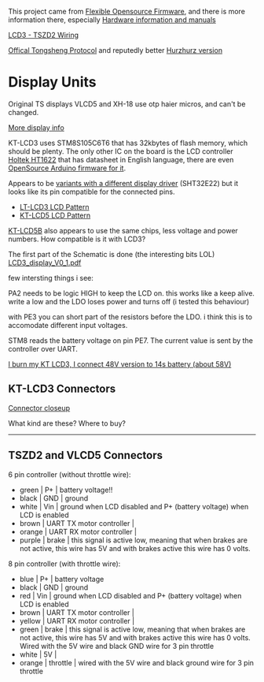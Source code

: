 This project came from [Flexible Opensource Firmware](https://opensourceebikefirmware.bitbucket.io/FLEXIBLE_OPENSOURCE_FIRMWARE.html), and there is more information there, especially [Hardware information and manuals](https://opensourceebikefirmware.bitbucket.io/development_tsdz2/)

[LCD3 - TSZD2 Wiring](https://github.com/OpenSource-EBike-firmware/TSDZ2_wiki/wiki/Wire-KT-LCD3-to-TSDZ2)

[Offical Tongsheng Protocol](https://endless-sphere.com/forums/download/file.php?id=239100) and reputedly better [Hurzhurz version](https://github.com/hurzhurz/tsdz2/blob/master/serial-communication.md#motor-control-flags)

# Display Units

Original TS displays VLCD5 and XH-18 use otp haier micros, and can't be changed. 

[More display info](https://opensourceebikefirmware.bitbucket.io/development/Motor_controllers--BMSBattery_S_series--LCD_control_panel.html)

KT-LCD3 uses STM8S105C6T6 that has 32kbytes of flash memory, which should be plenty.
The only other IC on the board is the LCD controller [Holtek HT1622](http://www.holtek.com/productdetail/-/vg/ht1622) that has datasheet in English language, there are even [OpenSource Arduino firmware for it](https://github.com/MartyMacGyver/LCD_HT1622_16SegLcd). 

Appears to be [variants with a different display driver](https://endless-sphere.com/forums/download/file.php?id=234155&mode=view) (SHT32E22) but it looks like its pin compatible for the connected pins.

- [LT-LCD3 LCD Pattern](https://encrypted-tbn0.gstatic.com/images?q=tbn:ANd9GcTTM-CTAZAUMd8RtW5SWPnMefDgj7QYZbeXzm2miu3nnYPnQ5ZL)
- [KT-LCD5 LCD Pattern](https://encrypted-tbn0.gstatic.com/images?q=tbn:ANd9GcThFBCCEStyp3k5i-E7BqNa28befkmFGdpKD2JHCAMJ5jXkLnptWw)

[KT-LCD5B](https://opensourceebikefirmware.bitbucket.io/development/images/13-2.png) also appears to use the same chips, less voltage and power numbers. How compatible is it with LCD3? 

The first part of the Schematic is done (the interesting bits LOL)
 [LCD3_display_V0_1.pdf](http://52.25.253.50/forums/download/file.php?id=234642&sid=dfac13d38edaa1476f4da58a6ea999f7)

few intersting things i see:

PA2 needs to be logic HIGH to keep the LCD on. this works like a keep alive. write a low and the LDO loses power and turns off (i tested this behaviour)

with PE3 you can short part of the resistors before the LDO. i think this is to accomodate different input voltages.

STM8 reads the battery voltage on pin PE7. The current value is sent by the controller over UART. 

[I burn my KT LCD3, I connect 48V version to 14s battery (about 58V)](https://endless-sphere.com/forums/viewtopic.php?f=2&t=94070&start=75#p1395703)

## KT-LCD3 Connectors



[Connector closeup](https://sondorsforum.com/applications/core/interface/imageproxy/imageproxy.php?img=https%3A%2F%2Fi.imgur.com%2FGqfwM0S.jpg&key=1203f163b099843d28eb7d621793818bafcc3cbc1c177a2dd9ee66a2afc4ae07)

What kind are these? Where to buy? 

---

## TSZD2 and VLCD5 Connectors

6 pin controller (without throttle wire):
- green | P+ | battery voltage!!
- black | GND | ground
- white | Vin | ground when LCD disabled and P+ (battery voltage) when LCD is enabled
- brown | UART TX motor controller |
- orange | UART RX motor controller |
- purple | brake | this signal is active low, meaning that when brakes are not active, this wire has 5V and with brakes active this wire has 0 volts.

8 pin controller (with throttle wire):
- blue | P+ | battery voltage
- black | GND | ground
- red | Vin | ground when LCD disabled and P+ (battery voltage) when LCD is enabled
- brown | UART TX motor controller |
- yellow | UART RX motor controller |
- green | brake | this signal is active low, meaning that when brakes are not active, this wire has 5V and with brakes active this wire has 0 volts. Wired with the 5V wire and black GND wire for 3 pin throttle
- white | 5V | 
- orange | throttle | wired with the 5V wire and black ground wire for 3 pin throttle


